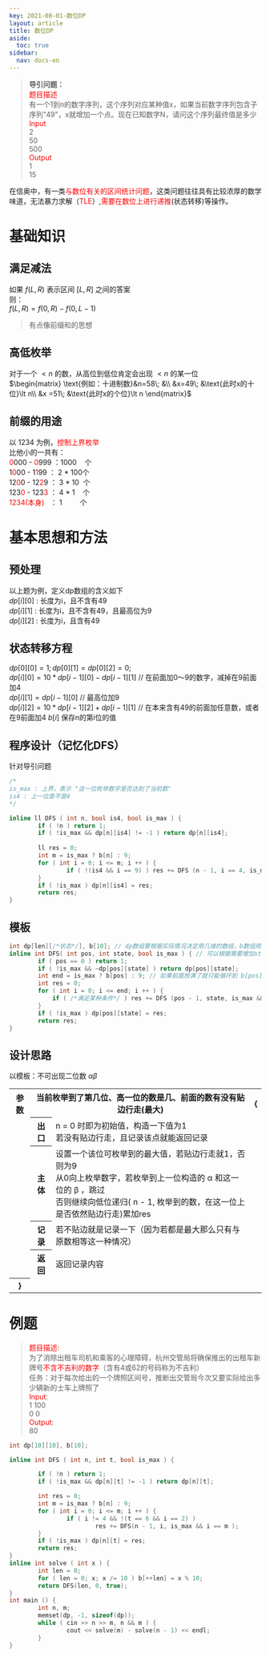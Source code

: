 ```yaml
---
key: 2021-08-01-数位DP
layout: article
title: 数位DP
aside:
  toc: true
sidebar:
  nav: docs-en
---
```


> **导引问题：**  
> <span style="color: red;">题目描述</span>  
> 有一个1到n的数字序列，这个序列对应某种值x，如果当前数字序列包含子序列"49"，x就增加一个点。现在已知数字N，请问这个序列最终值是多少  
> <span style="color: red;">Input</span>  
> 2  
> 50  
> 500  
> <span style="color: red;">Output</span>  
> 1  
> 15
  
在信奥中，有一类<span style="color: red;">与数位有关的区间统计问题</span>，这类问题往往具有比较浓厚的数学味道，无法暴力求解（<span style="color:red;">TLE</span>）,<span style="color:red;">需要在数位上进行递推</span>(状态转移)等操作。  

# 基础知识
## 满足减法
如果 $f(L, R)$ 表示区间 $[L, R]$ 之间的答案  
则：  
$f(L, R) = f(0, R) - f(0, L - 1)$  
> 有点像前缀和的思想

## 高低枚举  
对于一个 $\lt n$ 的数，从高位到低位肯定会出现 $\lt n$ 的某一位  
$\begin{matrix}
\text{例如：十进制数}&n=58\; &\\
&x=49\; &\text{此时x的十位}\lt n\\
&x =51\; &\text{此时x的个位}\lt n
\end{matrix}$

## 前缀的用途
以 1234 为例，<span style="color: red;">控制上界枚举</span>  
比他小的一共有：  
<span style="color: red;">0</span>000 - <span style="color: red;">0</span>999 ：1000&nbsp;&nbsp;&nbsp;&nbsp;个  
1<span style="color: red;">0</span>00 - 1<span style="color: red;">1</span>99 ： 2 * 100个  
12<span style="color: red;">0</span>0 - 12<span style="color: red;">2</span>9 ： 3 * 10&nbsp;&nbsp;个  
123<span style="color: red;">0</span> - 123<span style="color: red;">3</span> ： 4 * 1&nbsp;&nbsp;&nbsp;&nbsp;个  
<span style="color: red;">1234(本身)</span> &nbsp;&nbsp;： 1&nbsp;&nbsp;&nbsp;&nbsp;&nbsp;&nbsp;&nbsp;&nbsp;&nbsp;个

# 基本思想和方法

## 预处理  
以上题为例，定义dp数组的含义如下  
$dp[i][0]$ : 长度为i，且不含有49  
$dp[i][1]$ : 长度为i，且不含有49，且最高位为9  
$dp[i][2]$ : 长度为i，且含有49  

## 状态转移方程
$dp[0][0] = 1; dp[0][1] = dp[0][2] = 0;$  
$dp[i][0] = 10 * dp[i - 1][0] - dp[i - 1][1]$  // 在前面加0～9的数字，减掉在9前面加4  
$dp[i][1] = dp[i - 1][0]$ // 最高位加9  
$dp[i][2] = 10 * dp[i - 1][2] + dp[i - 1][1]$ // 在本来含有49的前面加任意数，或者在9前面加4
$b[i]$ 保存n的第i位的值  

## 程序设计（记忆化DFS）
针对导引问题  
  
```cpp
/*
is_max : 上界，表示 "这一位枚举数字是否达到了当前数"
is4 : 上一位是不是4
*/

inline ll DFS ( int n, bool is4, bool is_max ) {
        if ( !n ) return 1;
        if ( !is_max && dp[n][is4] != -1 ) return dp[n][is4];
    
        ll res = 0;
        int m = is_max ? b[n] : 9;
        for ( int i = 0; i <= m; i ++ ) {
                if ( !(is4 && i == 9) ) res += DFS (n - 1, i == 4, is_max && i == m );
        }
        if ( !is_max ) dp[n][is4] = res;
        return res;
}
```

## 模板

```cpp
int dp[len][/*状态*/], b[10]; // dp数组要根据实际情况决定用几维的数组，b数组用来保存数字位
inline int DFS( int pos, int state, bool is_max ) { // 可以根据需要增加state参数的数量
        if ( pos == 0 ) return 1;
        if ( !is_max && ~dp[pos][state] ) return dp[pos][state];
        int end = is_max ? b[pos] : 9; // 如果前面放满了就只能循环到 b[pos]，否则到9
        int res = 0;
        for ( int i = 0; i <= end; i ++ ) {
            if ( /*满足某种条件*/ ) res += DFS (pos - 1, state, is_max && i == end ) ; // 最后一个参数：前面都放满，本位又最大
        }
        if ( !is_max ) dp[pos][state] = res;
        return res;
}
```

## 设计思路

以模板：不可出现二位数 $\alpha\beta$  

<table>
        <tr>
                <th>参数</th><th colspan="2">当前枚举到了第几位、高一位的数是几、前面的数有没有贴边行走(最大)</th><th>{</th>
        </tr>
        <tr>
                <td></td> <th>出口</th><td>n = 0 时即为初始值，构造一下值为1<br>若没有贴边行走，且记录该点就能返回记录</td><td></td>
        </tr>
        <tr>
                <td></td> <th>主体</th><td>设置一个该位可枚举到的最大值，若贴边行走就1，否则为9<br>从0向上枚举数字，若枚举到上一位构造的 α 和这一位的 β ，跳过<br>否则继续向低位递归( n - 1, 枚举到的数，在这一位上是否依然贴边行走)累加res</td><td></td>
        </tr>
        <tr>
                <td></td> <th>记录</th><td>若不贴边就是记录一下（因为若都是最大那么只有与原数相等这一种情况）</td><td></td>
        </tr>
        <tr>
                <td></td> <th>返回</th><td>返回记录内容</td><td></td>
        </tr>
        <tr>
                <th>}</th>
        </tr>
</table>




# 例题
> <span style="color: red;">题目描述:</span>  
> 为了消除出租车司机和乘客的心理障碍，杭州交管局将确保推出的出租车新牌号<span style="color: red">不含不吉利的数字</span>（含有4或62的号码称为不吉利）  
> 任务：对于每次给出的一个牌照区间号，推断出交管局今次又要实际给出多少辆新的士车上牌照了  
> <span style="color: red;">Input</span>:  
> 1 100  
> 0 0  
> <span style="color: red;">Output</span>:    
> 80

```cpp
int dp[10][10], b[10];

inline int DFS ( int n, int t, bool is_max ) {

        if ( !n ) return 1;
        if ( !is_max && dp[n][t] != -1 ) return dp[n][t];

        int res = 0;
        int m = is_max ? b[n] : 9;
        for ( int i = 0; i <= m; i ++ ) {
                if ( i != 4 && !(t == 6 && i == 2) ) 
                        res += DFS(n - 1, i, is_max && i == m ); 
        }
        if ( !is_max ) dp[n][t] = res;
        return res;
}
inline int solve ( int x ) {
        int len = 0;
        for ( len = 0; x; x /= 10 ) b[++len] = x % 10;
        return DFS(len, 0, true);
}
int main () {
        int n, m;
        memset(dp, -1, sizeof(dp));
        while ( cin >> n >> m, n && m ) {
                cout << solve(m) - solve(n - 1) << endl;
        }
}
```
